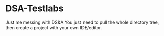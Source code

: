 # DSA-Testlabs
 Just me messing with DS&A
 You just need to pull the whole directory tree, then create a project with your own IDE/editor.
